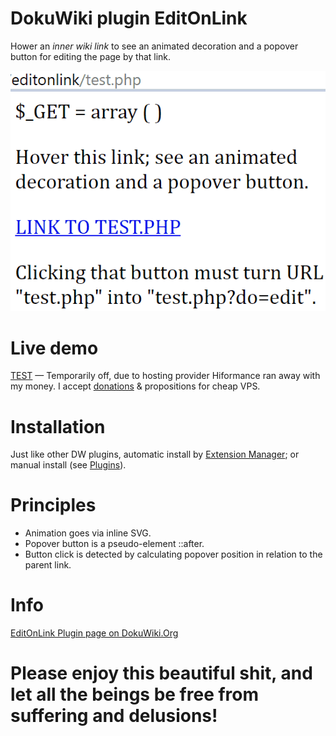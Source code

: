 # DokuWiki plugin EditOnLink

Hower an *inner wiki link* to see an animated decoration and a popover button for editing the page by that link.

![Test image](https://github.com/chang-zhao/dokuwiki-editonlink/blob/master/editonlink.gif)

# Live demo

[TEST](https://xxx.obschy.ru/editonlink/test.php) — Temporarily off, due to hosting provider Hiformance ran away with my money. I accept [donations](https://zen-do.ru/dana) & propositions for cheap VPS.

# Installation

Just like other DW plugins, automatic install by [Extension Manager](https://www.dokuwiki.org/plugin:extension); or manual install (see [Plugins](https://www.dokuwiki.org/plugin)).

# Principles

 * Animation goes via inline SVG.
 * Popover button is a pseudo-element ::after.
 * Button click is detected by calculating popover position in relation to the parent link.

# Info

[EditOnLink Plugin page on DokuWiki.Org](https://www.dokuwiki.org/plugin:editonlink)

# Please enjoy this beautiful shit, and let all the beings be free from suffering and delusions!
